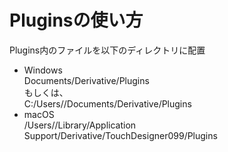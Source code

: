 # Pluginsの使い方
Plugins内のファイルを以下のディレクトリに配置  
- Windows  
	Documents/Derivative/Plugins  
	もしくは、  
	C:/Users/<username>/Documents/Derivative/Plugins  
- macOS  
	/Users/<username>/Library/Application Support/Derivative/TouchDesigner099/Plugins  

